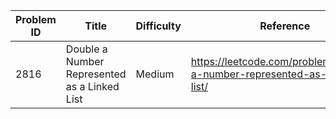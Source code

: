 | Problem ID | Title | Difficulty | Reference
| --- | --- | --- | ---
| 2816 | Double a Number Represented as a Linked List | Medium | https://leetcode.com/problems/double-a-number-represented-as-a-linked-list/
